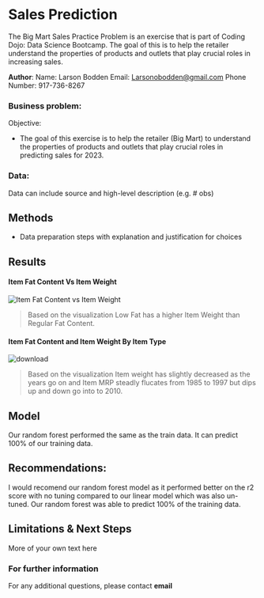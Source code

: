 # Sales Prediction 
 The Big Mart Sales Practice Problem is an exercise that is part of Coding Dojo: Data Science Bootcamp. The goal of this is to help the retailer understand     the properties of products and outlets that play crucial roles in increasing sales.

**Author**: 
 Name: Larson Bodden
 Email: Larsonobodden@gmail.com
 Phone Number: 917-736-8267

### Business problem:

 Objective:

 - The goal of this exercise is to help the retailer (Big Mart) to understand the properties of products and outlets that play crucial roles in predicting sales for 2023.


### Data:
Data can include source and high-level description (e.g. # obs)


## Methods
- Data preparation steps with explanation and justification for choices

## Results


#### Item Fat Content Vs Item Weight

![Item Fat Content vs Item Weight](https://user-images.githubusercontent.com/107776771/182735938-08c8cd4d-df68-4568-bd29-3960175a056c.png)

> Based on the visualization Low Fat has a higher Item Weight than Regular Fat Content. 

#### Item Fat Content and Item Weight By Item Type

![download](https://user-images.githubusercontent.com/107776771/182736380-edf2dbbe-097a-41ee-8500-66ad40aa45b5.png)

> Based on the visualization Item weight has slightly decreased as the years go on and Item MRP steadly flucates from 1985 to 1997 but dips up and down go into to 2010.

## Model

Our random forest performed the same as the train data. It can predict 100% of our training data.


## Recommendations:

I would recomend our random forest model as it performed better on the r2 score with no tuning compared to our linear model which was also un-tuned. Our random forest was able to predict 100% of the training data.


## Limitations & Next Steps

More of your own text here


### For further information


For any additional questions, please contact **email**

